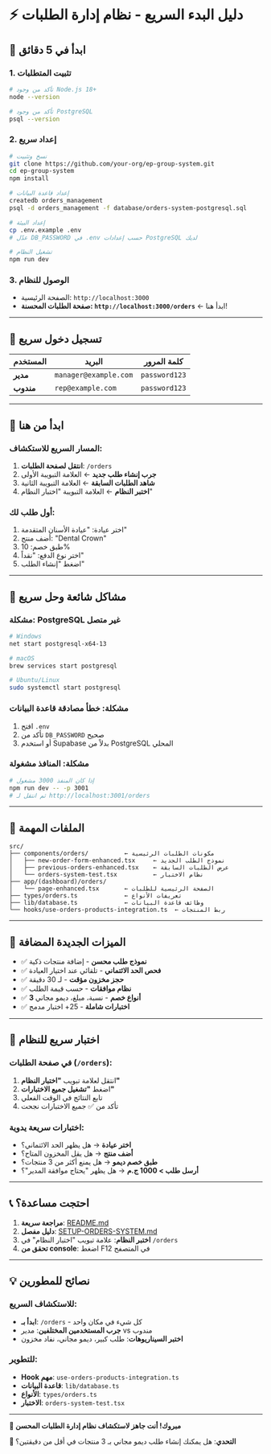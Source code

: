 # ⚡ دليل البدء السريع - نظام إدارة الطلبات

## 🚀 ابدأ في 5 دقائق

### 1. تثبيت المتطلبات
```bash
# تأكد من وجود Node.js 18+
node --version

# تأكد من وجود PostgreSQL
psql --version
```

### 2. إعداد سريع
```bash
# نسخ وتثبيت
git clone https://github.com/your-org/ep-group-system.git
cd ep-group-system
npm install

# إعداد قاعدة البيانات
createdb orders_management
psql -d orders_management -f database/orders-system-postgresql.sql

# إعداد البيئة
cp .env.example .env
# عدّل DB_PASSWORD في .env حسب إعدادات PostgreSQL لديك

# تشغيل النظام
npm run dev
```

### 3. الوصول للنظام
- الصفحة الرئيسية: `http://localhost:3000`
- **صفحة الطلبات المحسنة: `http://localhost:3000/orders`** ← ابدأ هنا!

---

## 🔑 تسجيل دخول سريع

| المستخدم | البريد | كلمة المرور |
|-----------|--------|-------------|
| **مدير** | `manager@example.com` | `password123` |
| **مندوب** | `rep@example.com` | `password123` |

---

## 🎯 ابدأ من هنا

### المسار السريع للاستكشاف:
1. **انتقل لصفحة الطلبات**: `/orders`
2. **جرب إنشاء طلب جديد** ← العلامة التبويبة الأولى
3. **شاهد الطلبات السابقة** ← العلامة التبويبة الثانية  
4. **اختبر النظام** ← العلامة التبويبة "اختبار النظام"

### أول طلب لك:
1. اختر عيادة: "عيادة الأسنان المتقدمة"
2. أضف منتج: "Dental Crown"
3. طبق خصم: 10%
4. اختر نوع الدفع: "نقداً"
5. اضغط "إنشاء الطلب"

---

## 🔧 مشاكل شائعة وحل سريع

### مشكلة: PostgreSQL غير متصل
```bash
# Windows
net start postgresql-x64-13

# macOS
brew services start postgresql

# Ubuntu/Linux
sudo systemctl start postgresql
```

### مشكلة: خطأ مصادقة قاعدة البيانات
1. افتح `.env`
2. تأكد من `DB_PASSWORD` صحيح
3. أو استخدم Supabase بدلاً من PostgreSQL المحلي

### مشكلة: المنافذ مشغولة
```bash
# إذا كان المنفذ 3000 مشغول
npm run dev -- -p 3001
# ثم انتقل لـ http://localhost:3001/orders
```

---

## 📁 الملفات المهمة

```
src/
├── components/orders/          ← مكونات الطلبات الرئيسية
│   ├── new-order-form-enhanced.tsx     ← نموذج الطلب الجديد
│   ├── previous-orders-enhanced.tsx    ← عرض الطلبات السابقة
│   └── orders-system-test.tsx          ← نظام الاختبار
├── app/(dashboard)/orders/
│   └── page-enhanced.tsx       ← الصفحة الرئيسية للطلبات
├── types/orders.ts             ← تعريفات الأنواع
├── lib/database.ts             ← وظائف قاعدة البيانات
└── hooks/use-orders-products-integration.ts  ← ربط المنتجات
```

---

## 🎨 الميزات الجديدة المضافة

- ✅ **نموذج طلب محسن** - إضافة منتجات ذكية
- ✅ **فحص الحد الائتماني** - تلقائي عند اختيار العيادة
- ✅ **حجز مخزون مؤقت** - لـ 30 دقيقة
- ✅ **نظام موافقات** - حسب قيمة الطلب
- ✅ **3 أنواع خصم** - نسبة، مبلغ، ديمو مجاني
- ✅ **اختبارات شاملة** - 25+ اختبار مدمج

---

## 🧪 اختبار سريع للنظام

### في صفحة الطلبات (`/orders`):
1. انتقل لعلامة تبويب **"اختبار النظام"**
2. اضغط **"تشغيل جميع الاختبارات"**
3. تابع النتائج في الوقت الفعلي
4. تأكد من ✅ جميع الاختبارات نجحت

### اختبارات سريعة يدوية:
- **اختر عيادة** → هل يظهر الحد الائتماني؟
- **أضف منتج** → هل يقل المخزون المتاح؟
- **طبق خصم ديمو** → هل يمنع أكثر من 3 منتجات؟
- **أرسل طلب > 1000 ج.م** → هل يظهر "يحتاج موافقة المدير"؟

---

## 📞 احتجت مساعدة؟

1. **مراجعة سريعة**: [README.md](README.md) 
2. **دليل مفصل**: [SETUP-ORDERS-SYSTEM.md](SETUP-ORDERS-SYSTEM.md)
3. **اختبر النظام**: علامة تبويب "اختبار النظام" في `/orders`
4. **تحقق من console**: اضغط F12 في المتصفح

---

## 💡 نصائح للمطورين

### للاستكشاف السريع:
- **ابدأ بـ**: `/orders` - كل شيء في مكان واحد
- **جرب المستخدمين المختلفين**: مدير vs مندوب
- **اختبر السيناريوهات**: طلب كبير، ديمو مجاني، نفاد مخزون

### للتطوير:
- **Hook مهم**: `use-orders-products-integration.ts`
- **قاعدة البيانات**: `lib/database.ts`
- **الأنواع**: `types/orders.ts`
- **الاختبار**: `orders-system-test.tsx`

---

**🎉 مبروك! أنت جاهز لاستكشاف نظام إدارة الطلبات المحسن**

**💪 التحدي**: هل يمكنك إنشاء طلب ديمو مجاني بـ 3 منتجات في أقل من دقيقتين؟
